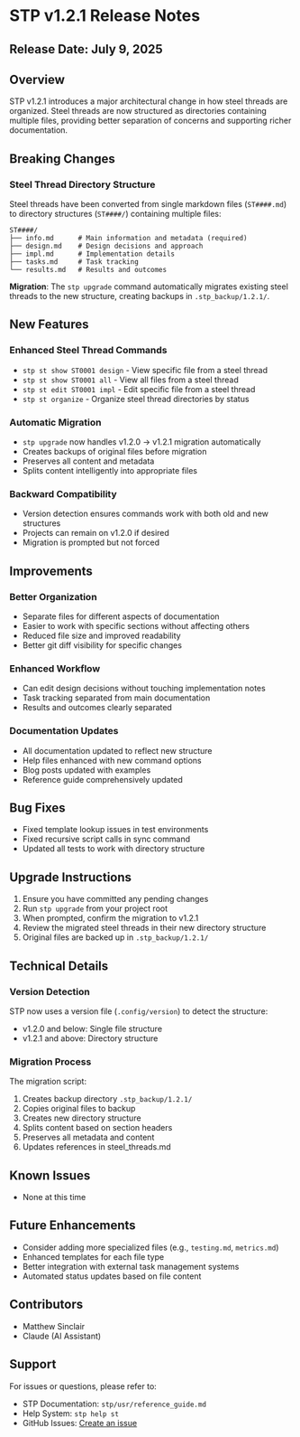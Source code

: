 # STP v1.2.1 Release Notes

## Release Date: July 9, 2025

## Overview

STP v1.2.1 introduces a major architectural change in how steel threads are organized. Steel threads are now structured as directories containing multiple files, providing better separation of concerns and supporting richer documentation.

## Breaking Changes

### Steel Thread Directory Structure

Steel threads have been converted from single markdown files (`ST####.md`) to directory structures (`ST####/`) containing multiple files:

```
ST####/
├── info.md      # Main information and metadata (required)
├── design.md    # Design decisions and approach
├── impl.md      # Implementation details
├── tasks.md     # Task tracking
└── results.md   # Results and outcomes
```

**Migration**: The `stp upgrade` command automatically migrates existing steel threads to the new structure, creating backups in `.stp_backup/1.2.1/`.

## New Features

### Enhanced Steel Thread Commands

- `stp st show ST0001 design` - View specific file from a steel thread
- `stp st show ST0001 all` - View all files from a steel thread
- `stp st edit ST0001 impl` - Edit specific file from a steel thread
- `stp st organize` - Organize steel thread directories by status

### Automatic Migration

- `stp upgrade` now handles v1.2.0 → v1.2.1 migration automatically
- Creates backups of original files before migration
- Preserves all content and metadata
- Splits content intelligently into appropriate files

### Backward Compatibility

- Version detection ensures commands work with both old and new structures
- Projects can remain on v1.2.0 if desired
- Migration is prompted but not forced

## Improvements

### Better Organization

- Separate files for different aspects of documentation
- Easier to work with specific sections without affecting others
- Reduced file size and improved readability
- Better git diff visibility for specific changes

### Enhanced Workflow

- Can edit design decisions without touching implementation notes
- Task tracking separated from main documentation
- Results and outcomes clearly separated

### Documentation Updates

- All documentation updated to reflect new structure
- Help files enhanced with new command options
- Blog posts updated with examples
- Reference guide comprehensively updated

## Bug Fixes

- Fixed template lookup issues in test environments
- Fixed recursive script calls in sync command
- Updated all tests to work with directory structure

## Upgrade Instructions

1. Ensure you have committed any pending changes
2. Run `stp upgrade` from your project root
3. When prompted, confirm the migration to v1.2.1
4. Review the migrated steel threads in their new directory structure
5. Original files are backed up in `.stp_backup/1.2.1/`

## Technical Details

### Version Detection

STP now uses a version file (`.config/version`) to detect the structure:
- v1.2.0 and below: Single file structure
- v1.2.1 and above: Directory structure

### Migration Process

The migration script:
1. Creates backup directory `.stp_backup/1.2.1/`
2. Copies original files to backup
3. Creates new directory structure
4. Splits content based on section headers
5. Preserves all metadata and content
6. Updates references in steel_threads.md

## Known Issues

- None at this time

## Future Enhancements

- Consider adding more specialized files (e.g., `testing.md`, `metrics.md`)
- Enhanced templates for each file type
- Better integration with external task management systems
- Automated status updates based on file content

## Contributors

- Matthew Sinclair
- Claude (AI Assistant)

## Support

For issues or questions, please refer to:
- STP Documentation: `stp/usr/reference_guide.md`
- Help System: `stp help st`
- GitHub Issues: [Create an issue](https://github.com/matthewsinclair/stp/issues)